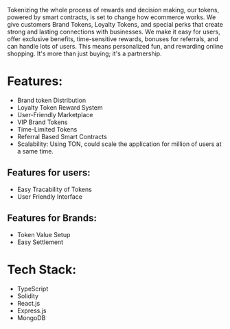 
Tokenizing the whole process of rewards and decision making, our tokens, powered by smart contracts, is set to change how ecommerce works. We give customers Brand Tokens, Loyalty Tokens, and special perks that create strong and lasting connections with businesses. We make it easy for users, offer exclusive benefits, time-sensitive rewards, bonuses for referrals, and can handle lots of users. This means personalized fun, and rewarding online shopping. It's more than just buying; it's a partnership.
<br />
# Features:

  * Brand token Distribution
  * Loyalty Token Reward System
  * User-Friendly Marketplace
  * VIP Brand Tokens
  * Time-Limited Tokens
  * Referral Based Smart Contracts
  * Scalability: Using TON, could scale the application for million of users at a same time.

## Features for users:

  * Easy Tracability of Tokens
  * User Friendly Interface

## Features for Brands:

  * Token Value Setup
  * Easy Settlement
    

# Tech Stack:

* TypeScript
* Solidity
* React.js
* Express.js
* MongoDB
  

